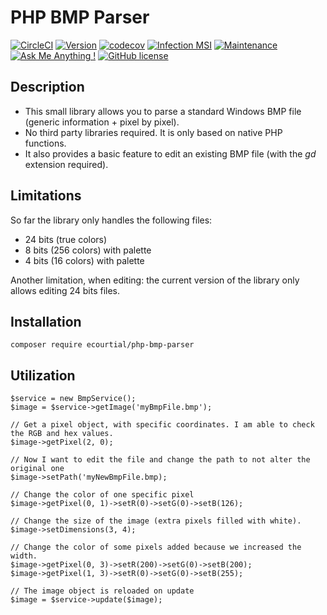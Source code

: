 # PHP BMP Parser

[![CircleCI](https://circleci.com/gh/ecourtial/php-bmp-parser/tree/master.svg?style=svg)](https://circleci.com/gh/ecourtial/php-bmp-parser/tree/master)
[![Version](https://img.shields.io/github/v/release/ecourtial/php-bmp-parser)](https://circleci.com/gh/ecourtial/php-bmp-parser/tree/master)
[![codecov](https://codecov.io/gh/ecourtial/php-bmp-parser/branch/master/graph/badge.svg)](https://codecov.io/gh/ecourtial/php-bmp-parser)
[![Infection MSI](https://badge.stryker-mutator.io/github.com/ecourtial/php-bmp-parser/master)](https://infection.github.io)
[![Maintenance](https://img.shields.io/badge/Maintained%3F-yes-green.svg)](https://GitHub.com/ecourtial/php-bmp-parser/graphs/commit-activity)
[![Ask Me Anything !](https://img.shields.io/badge/Ask%20me-anything-1abc9c.svg)](https://GitHub.com/ecourtial/php-bmp-parser)
[![GitHub license](https://img.shields.io/github/license/ecourtial/php-bmp-parser)](https://github.com/ecourtial/php-bmp-parser/blob/master/LICENSE)

## Description

* This small library allows you to parse a standard Windows BMP file (generic information + pixel by pixel).
* No third party libraries required. It is only based on native PHP functions.
* It also provides a basic feature to edit an existing BMP file (with the _gd_ extension required).

## Limitations

So far the library only handles the following files:

* 24 bits (true colors)
* 8 bits (256 colors) with palette
* 4 bits (16 colors) with palette

Another limitation, when editing: the current version of the library only allows editing 24 bits files. 

## Installation

`composer require ecourtial/php-bmp-parser`

## Utilization

```
$service = new BmpService();
$image = $service->getImage('myBmpFile.bmp');

// Get a pixel object, with specific coordinates. I am able to check the RGB and hex values.
$image->getPixel(2, 0);

// Now I want to edit the file and change the path to not alter the original one
$image->setPath('myNewBmpFile.bmp);

// Change the color of one specific pixel
$image->getPixel(0, 1)->setR(0)->setG(0)->setB(126);

// Change the size of the image (extra pixels filled with white).
$image->setDimensions(3, 4);

// Change the color of some pixels added because we increased the width.
$image->getPixel(0, 3)->setR(200)->setG(0)->setB(200);
$image->getPixel(1, 3)->setR(0)->setG(0)->setB(255);

// The image object is reloaded on update
$image = $service->update($image);
```
